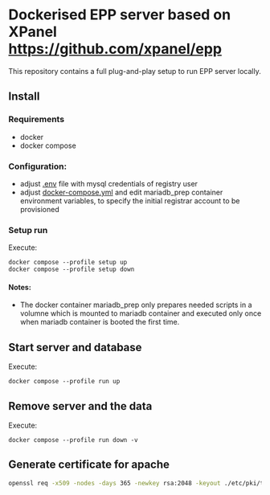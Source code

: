 # Dockerised EPP server based on XPanel https://github.com/xpanel/epp

This repository contains a full plug-and-play setup to run EPP server locally.

## Install

### Requirements
- docker
- docker compose

### Configuration:
- adjust [.env](.env) file with mysql credentials of registry user
- adjust [docker-compose.yml](./docker-compose.yml) and edit mariadb_prep container environment variables, to specify the initial registrar account to be provisioned

### Setup run
Execute:
```
docker compose --profile setup up
docker compose --profile setup down
```

#### Notes:
- The docker container mariadb_prep only prepares needed scripts in a volumne which is mounted to mariadb container and executed only once when mariadb container is booted the first time.

## Start server and database
Execute:
```
docker compose --profile run up
```

## Remove server and the data
Execute:
```
docker compose --profile run down -v
```

## Generate certificate for apache
```bash
openssl req -x509 -nodes -days 365 -newkey rsa:2048 -keyout ./etc/pki/tls/epp.localhost.key -out ./etc/pki/tls/epp.localhost.crt -subj "/C=DE/CN=epp.localhost"
```
